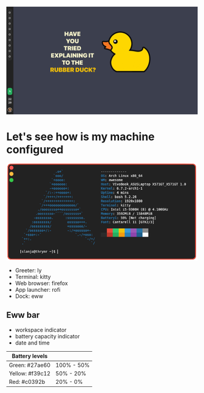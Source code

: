 ![arch linux awesome wm rice](showcase/rice.png)

# Let's see how is my machine configured
![neofetch showcase](showcase/neofetch.png)


- Greeter: ly
- Terminal: kitty
- Web browser: firefox
- App launcher: rofi
- Dock: eww

## Eww bar

  - workspace indicator
  - battery capacity indicator
  - date and time

| Battery levels  |           |
|       ---       |    ---    |
| Green: #27ae60  | 100% - 50%| 
| Yellow: #f39c12 | 50% - 20% |   
| Red: #c0392b    | 20% - 0%  |   

